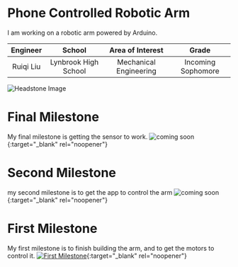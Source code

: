 ﻿# Phone Controlled Robotic Arm
I am working on a robotic arm powered by Arduino. 

| **Engineer** | **School** | **Area of Interest** | **Grade** |
|:--:|:--:|:--:|:--:|
| Ruiqi Liu | Lynbrook High School | Mechanical Engineering | Incoming Sophomore

![Headstone Image](https://bluestampengineering.com/wp-content/uploads/2016/05/improve.jpg)
  
# Final Milestone
My final milestone is getting the sensor to work.
![coming soon](https://www.comingsoon.net/wp-content/themes/comingsoon/images/cs_default_image.jpg){:target="_blank" rel="noopener"}

# Second Milestone
my second milestone is to get the app to control the arm
![coming soon](https://www.comingsoon.net/wp-content/themes/comingsoon/images/cs_default_image.jpg){:target="_blank" rel="noopener"}

# First Milestone

My first milestone is to finish building the arm, and to get the motors to control it.
[![First Milestone](https://res.cloudinary.com/marcomontalbano/image/upload/v1612574117/video_to_markdown/images/youtube--CaCazFBhYKs-c05b58ac6eb4c4700831b2b3070cd403.jpg)](https://www.youtube.com/watch?v=CaCazFBhYKs "First Milestone"){:target="_blank" rel="noopener"}
